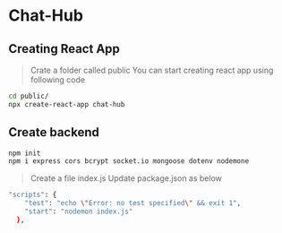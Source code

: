 
# Chat-Hub

## Creating React App

> Crate a folder called public
> You can start creating react app using following code

```bash
cd public/
npx create-react-app chat-hub
```

## Create backend

```bash
npm init
npm i express cors bcrypt socket.io mongoose dotenv nodemone
```
> Create a file index.js
> Update package.json as below

```bash
"scripts": {
    "test": "echo \"Error: no test specified\" && exit 1",
    "start": "nodemon index.js"
  },
```

